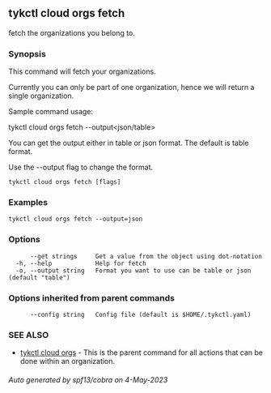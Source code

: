 ## tykctl cloud orgs fetch

fetch the organizations you belong to.

### Synopsis


This command will fetch your organizations.

Currently you can only be part of one organization, hence we will return a single organization.

Sample command usage:

tykctl cloud orgs fetch --output<json/table>

You can get the output either in table or json format. The default is table format.

Use the --output flag to change the format.


```
tykctl cloud orgs fetch [flags]
```

### Examples

```
tykctl cloud orgs fetch --output=json
```

### Options

```
      --get strings     Get a value from the object using dot-notation
  -h, --help            Help for fetch
  -o, --output string   Format you want to use can be table or json (default "table")
```

### Options inherited from parent commands

```
      --config string   Config file (default is $HOME/.tykctl.yaml)
```

### SEE ALSO

* [tykctl cloud orgs](tykctl_cloud_orgs.md)	 - This is the parent command for all actions that can be done within an organization.

###### Auto generated by spf13/cobra on 4-May-2023
